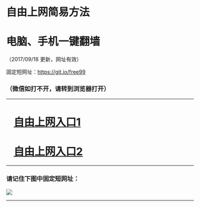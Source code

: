 ﻿# 自由上网简易方法

# 电脑、手机一键翻墙

（2017/09/18 更新，网址有效）

固定短网址：https://git.io/free99

### （微信如打不开，请转到浏览器打开）


***





# &nbsp;&nbsp; <a href="http://ft299259928.fwq-tz1005.info/fwqtz01.html?t=091800116001 " target="_blank">自由上网入口1</a>
# &nbsp;&nbsp; <a href="http://ft132016271.fwq-tz1006.info/fwqtz02.html?t=091800131114 " target="_blank">自由上网入口2</a>
***

### 请记住下图中固定短网址：

<img src="https://s3-us-west-2.amazonaws.com/fwq-1001/yjfq-20170905okok.png" /> 


***

